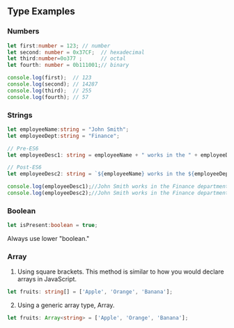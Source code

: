 ## Type Examples

### Numbers

```ts
let first:number = 123; // number 
let second: number = 0x37CF;  // hexadecimal
let third:number=0o377 ;      // octal
let fourth: number = 0b111001;// binary  

console.log(first);  // 123 
console.log(second); // 14287
console.log(third);  // 255
console.log(fourth); // 57 
```

### Strings

```ts
let employeeName:string = "John Smith"; 
let employeeDept:string = "Finance"; 

// Pre-ES6 
let employeeDesc1: string = employeeName + " works in the " + employeeDept + " department."; 

// Post-ES6 
let employeeDesc2: string = `${employeeName} works in the ${employeeDept} department.`; 

console.log(employeeDesc1);//John Smith works in the Finance department. 
console.log(employeeDesc2);//John Smith works in the Finance department. 
```

### Boolean

```ts
let isPresent:boolean = true;
```

Always use lower "boolean."

### Array

1. Using square brackets. This method is similar to how you would declare arrays in JavaScript.

```ts
let fruits: string[] = ['Apple', 'Orange', 'Banana'];
```

2. Using a generic array type, Array<elementType>.

```ts
let fruits: Array<string> = ['Apple', 'Orange', 'Banana'];
```

